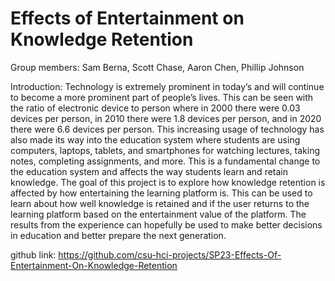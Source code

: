 # Effects of Entertainment on Knowledge Retention

Group members: Sam Berna, Scott Chase, Aaron Chen, Phillip Johnson

Introduction:
Technology is extremely prominent in today’s and will continue to become a more prominent part of people’s lives. This can be seen with the ratio of electronic device to person where in 2000 there were 0.03 devices per person, in 2010 there were 1.8 devices per person, and in 2020 there were 6.6 devices per person. This increasing usage of technology has also made its way into the education system where students are using computers, laptops, tablets, and smartphones for watching lectures, taking notes, completing assignments, and more. This is a fundamental change to the education system and affects the way students learn and retain knowledge. The goal of this project is to explore how knowledge retention is affected by how entertaining the learning platform is. This can be used to learn about how well knowledge is retained and if the user returns to the learning platform based on the entertainment value of the platform. The results from the experience can hopefully be used to make better decisions in education and better prepare the next generation.

github link: https://github.com/csu-hci-projects/SP23-Effects-Of-Entertainment-On-Knowledge-Retention

